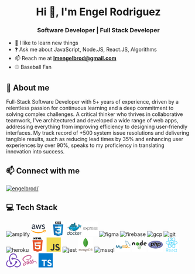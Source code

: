 <h1 align="center">Hi 👋, I'm Engel Rodriguez</h1>
<h3 align="center">Software Developer | Full Stack Developer</h3>

- 📖 I like to learn new things
- ❓ Ask me about JavaScript, Node.JS, React.JS, Algorithms       
- 📫 Reach me at **Imengelbrod@gmail.com**
- ⚾ Baseball Fan
## 🤵 About me
<p>
        Full-Stack Software Developer with 5+ years of experience, driven by a relentless passion for continuous learning and a
        deep commitment to solving complex challenges. A critical thinker who thrives in collaborative teamwork, I've architectured and
        developed a wide range of web apps, addressing everything from improving efficiency to designing user-friendly interfaces. My track
        record of +500 system issue resolutions and delivering tangible results, such as reducing lead times by 35% and enhancing user
        experiences by over 90%, speaks to my proficiency in translating innovation into success.
</p>

## 📫 Connect with me
<p align="left">
       <a href="https://linkedin.com/in/engelbrod/" target="blank"><img align="center" src="https://raw.githubusercontent.com/rahuldkjain/github-profile-readme-generator/master/src/images/icons/Social/linked-in-alt.svg" alt="engelbrod/" height="30" width="40" /></a>
</p>

## 💻 Tech Stack
<p align="left">  
         <img src="https://docs.amplify.aws/assets/logo-dark.svg" alt="amplify" width="40" height="40" padding="10"/>
         <img src="https://raw.githubusercontent.com/devicons/devicon/master/icons/amazonwebservices/amazonwebservices-original-wordmark.svg" alt="aws" width="40" height="40" style="padding-right:10px;"/> 
            <img src="https://raw.githubusercontent.com/devicons/devicon/master/icons/css3/css3-original-wordmark.svg" alt="css3" width="40" height="40"/>
            <img src="https://raw.githubusercontent.com/devicons/devicon/master/icons/docker/docker-original-wordmark.svg" alt="docker" width="40" height="40"/>    
            <img src="https://raw.githubusercontent.com/devicons/devicon/master/icons/express/express-original-wordmark.svg" alt="express" width="40" height="40"/>
            <img src="https://www.vectorlogo.zone/logos/figma/figma-icon.svg" alt="figma" width="40" height="40"/>
            <img src="https://www.vectorlogo.zone/logos/firebase/firebase-icon.svg" alt="firebase" width="40" height="40"/>
            <img src="https://www.vectorlogo.zone/logos/google_cloud/google_cloud-icon.svg" alt="gcp" width="40" height="40"/>
            <img src="https://www.vectorlogo.zone/logos/git-scm/git-scm-icon.svg" alt="git" width="40" height="40"/> 
            <img src="https://www.vectorlogo.zone/logos/heroku/heroku-icon.svg" alt="heroku" width="40" height="40"/>
            <img src="https://raw.githubusercontent.com/devicons/devicon/master/icons/html5/html5-original-wordmark.svg" alt="html5" width="40" height="40"/> 
            <img src="https://raw.githubusercontent.com/devicons/devicon/master/icons/javascript/javascript-original.svg" alt="javascript" width="40" height="40"/>
            <img src="https://www.vectorlogo.zone/logos/jestjsio/jestjsio-icon.svg" alt="jest" width="40" height="40"/> 
             <img src="https://raw.githubusercontent.com/devicons/devicon/master/icons/mongodb/mongodb-original-wordmark.svg" alt="mongodb" width="40" height="40"/>
            <img src="https://www.svgrepo.com/show/303229/microsoft-sql-server-logo.svg" alt="mssql" width="40" height="40"/> 
            <img src="https://raw.githubusercontent.com/devicons/devicon/master/icons/mysql/mysql-original-wordmark.svg" alt="mysql" width="40" height="40"/> 
            <img src="https://raw.githubusercontent.com/devicons/devicon/master/icons/nodejs/nodejs-original-wordmark.svg" alt="nodejs" width="40" height="40"/> 
            <img src="https://raw.githubusercontent.com/devicons/devicon/master/icons/php/php-original.svg" alt="php" width="40" height="40"/> 
            <img src="https://raw.githubusercontent.com/devicons/devicon/master/icons/react/react-original-wordmark.svg" alt="react" width="40" height="40"/> 
            <img src="https://raw.githubusercontent.com/devicons/devicon/master/icons/redux/redux-original.svg" alt="redux" width="40" height="40"/> 
            <img src="https://raw.githubusercontent.com/devicons/devicon/master/icons/sass/sass-original.svg" alt="sass" width="40" height="40"/> 
            <img src="https://raw.githubusercontent.com/devicons/devicon/master/icons/typescript/typescript-original.svg" alt="typescript" width="40" height="40"/> 
    </p>
